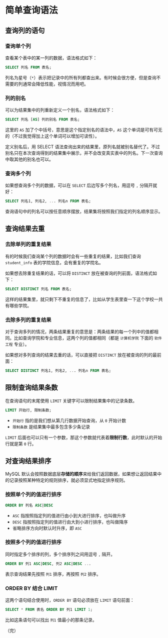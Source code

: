 # 简单查询语法

## 查询列的语句

### 查询单个列

查看某个表中的某一列的数据，语法格式如下：

```sql
SELECT 列名 FROM 表名;
```

列名为星号（`*`）表示把记录中的所有列都查出来。有时候会很方便，但是查询不需要的列通常会降低性能，视情况而用吧。

### 列的别名

可以为结果集中的列重新定义一个别名，语法格式如下：

```sql
SELECT 列名 [AS] 列的别名 FROM 表名;
```

这里的 `AS` 加了个中括号，意思是这个指定别名的语法中，`AS` 这个单词是可有可无的（不过我觉得加上这个单词可以增加可读性）。

定义别名后，用 SELECT 语法查询出来的结果里，原列名就被别名替代了。不过别名只在本次查询得到的结果集中展示，并不会改变真实表中的列名。下一次查询中取其他的别名也可以。

### 查询多个列

如果想查询多个列的数据，可以在 `SELECT` 后边写多个列名，用逗号 `,` 分隔开就好：

```sql
SELECT 列名1, 列名2, ... 列名n FROM 表名;
```

查询语句中的列名可以按任意顺序摆放，结果集将按照我们指定的列名顺序显示。

## 查询结果去重

### 去除单列的重复结果

有的时候我们查询某个列的数据时会有一些重复的结果，比如我们查询 `student_info` 表的学院信息，会有重复的学院名。

如果想去除重复结果的话，可以将 `DISTINCT` 放在被查询的列前面，语法格式如下：

```sql
SELECT DISTINCT 列名 FROM 表名;
```

这样的结果集里，就只剩下不重复的信息了，比如从学生表里查一下这个学校一共有哪些学院。

### 去除多列的重复结果

对于查询多列的情况，两条结果重复的意思是：两条结果的每一个列中的值都相同。比如查询学院和专业信息，这两个列的值都相同（都是 `计算机学院` 下面的 `软件工程` 专业）。

如果想对多列查询的结果去重的话，可以直接把 `DISTINCT` 放在被查询的列的最前面：

```sql
SELECT DISTINCT 列名1, 列名2, ... 列名n FROM 表名;
```

## 限制查询结果条数

在查询语句的末尾使用 `LIMIT` 关键字可以限制结果集中的记录条数。

```sql
LIMIT 开始行, 限制条数;
```

* `开始行` 指的是我们想从第几行数据开始查询，从 `0` 开始计数
* `限制条数` 是结果集中最多包含多少条记录

`LIMIT` 后面也可以只有一个参数，那这个参数就代表着**限制行数**，此时默认的开始行就是第 `0` 行。

## 对查询结果排序

MySQL 默认会按照数据底层**存储的顺序**来给我们返回数据，如果想让返回结果中的记录按照某种特定的规则排序，就必须显式地指定排序规则。

### 按照单个列的值进行排序

```sql
ORDER BY 列名 ASC|DESC
```

* `ASC` 指按照指定列的值进行由小到大进行排序，也叫做升序
* `DESC` 指按照指定列的值进行由大到小进行排序，也叫做降序
* 省略排序方向时默认时升序，即 `ASC`

### 按照多个列的值进行排序

同时指定多个排序的列，多个排序列之间用逗号 `,` 隔开。

```sql
ORDER BY 列1 ASC|DESC, 列2 ASC|DESC ...
```

表示查询结果先按照 `列1` 排序，再按照 `列2` 排序。

### ORDER BY 结合 LIMIT

这两个语句结合使用时，`ORDER BY` 语句必须放在 `LIMIT` 语句前面：

```sql
SELECT * FROM 表名 ORDER BY 列1 LIMIT 1;
```

比如这条语句可以找出 `列1` 值最小的那条记录。

（完）
